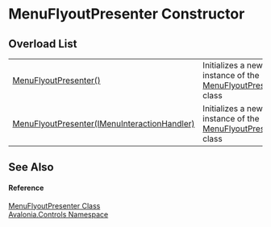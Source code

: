 # MenuFlyoutPresenter Constructor


## Overload List
<table>
<tr>
<td><a href="M_Avalonia_Controls_MenuFlyoutPresenter__ctor">MenuFlyoutPresenter()</a></td>
<td>Initializes a new instance of the <a href="T_Avalonia_Controls_MenuFlyoutPresenter">MenuFlyoutPresenter</a> class</td>
</tr>
<tr>
<td><a href="M_Avalonia_Controls_MenuFlyoutPresenter__ctor_1">MenuFlyoutPresenter(IMenuInteractionHandler)</a></td>
<td>Initializes a new instance of the <a href="T_Avalonia_Controls_MenuFlyoutPresenter">MenuFlyoutPresenter</a> class</td>
</tr>
</table>

## See Also


#### Reference
<a href="T_Avalonia_Controls_MenuFlyoutPresenter">MenuFlyoutPresenter Class</a>  
<a href="N_Avalonia_Controls">Avalonia.Controls Namespace</a>  

